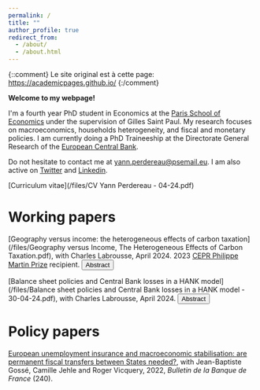 ```yaml
---
permalink: /
title: ""
author_profile: true
redirect_from: 
  - /about/
  - /about.html
---
```


{::comment}
Le site original est à cette page: https://academicpages.github.io/ 
{:/comment}

**Welcome to my webpage!**

I'm a fourth year PhD student in Economics at the [Paris School of Economics](https://www.parisschoolofeconomics.eu/en/) under the supervision of Gilles Saint Paul. My research focuses on macroeconomics, households heterogeneity, and fiscal and monetary policies. I am currently doing a PhD Traineeship at the Directorate General Research of the [European Central Bank](https://www.ecb.europa.eu/home/html/index.en.html).

Do not hesitate to contact me at [yann.perdereau@psemail.eu](yann.perdereau@psemail.eu). I am also active on [Twitter](https://twitter.com/YPerdereau) and [Linkedin](https://www.linkedin.com/in/yann-perdereau-5a74b3152/).

[Curriculum vitae](/files/CV Yann Perdereau - 04-24.pdf)


Working papers
======
[Geography versus income: the heterogeneous effects of carbon taxation](/files/Geography versus Income, The Heterogeneous Effects of Carbon Taxation.pdf), with Charles Labrousse, April 2024. 2023 [CEPR Philippe Martin Prize](https://cepr.org/about/news/inaugural-philippe-martin-prize-awarded-cepr-paris-symposium) recipient.
<button onclick="toggleTexte('abstract1')">Abstract</button>
<div id="abstract1" style="display:none;">
  <p>Distributive effects of carbon taxation are key for its political acceptability. We introduce geographical heterogeneity into a calibrated dynamic general equilibrium heterogeneous-agent model, where energy is both a consumption good and an intermediate input. We evaluate the aggregate and distributive effects of carbon taxation and obtain three key results. First, the distributive effects of carbon taxation are driven by geography more than income, with rural households suffering larger welfare losses. Second, taxing households’ direct emissions is regressive, while taxing firms’ direct emissions is progressive. Third, we simulate various revenue-recycling policies using targeted transfers. We find that it is possible to reduce emissions and mitigate welfare losses associated with the green transition.</p>
</div>

[Balance sheet policies and Central Bank losses in a HANK model](/files/Balance sheet policies and Central Bank losses in a HANK model - 30-04-24.pdf), with Charles Labrousse, April 2024.
<button onclick="toggleTexte('abstract2')">Abstract</button>
<div id="abstract2" style="display:none;">
  <p>What are the effects of central bank balance sheet expansion, and should we worry about central bank losses? Using a Heterogeneous Agent New Keynesian model incorporating money in utility and an endogenous zero lower bound (ZLB), we study the fiscal-monetary interaction of central bank balance sheet policies. We find that the overall efficiency of QE and QT policies depends on the combination of the expected future size of the balance sheet and the fiscal transmission of central bank losses. First, permanent balance sheet expansions stimulate the economy in the long-run and, by anticipation, increase inflation and output during the ZLB episode, as they interact with distortionary taxes and imperfect capital markets. Second, at the end of the ZLB, the central bank incurs losses: issuing securities to offset these losses is more welfare-enhancing than raising taxes.</p>
</div>


Policy papers
======
[European unemployment insurance and macroeconomic stabilisation: are permanent fiscal transfers between States needed?](/files/bulletin_bdf_yann.pdf), with Jean-Baptiste Gossé, Camille Jehle and Roger Vicquery, 2022, <i>Bulletin de la Banque de France</i> (240).





<script>
  function toggleTexte(id) {
    var texte = document.getElementById(id);
    if (texte.style.display === "none") {
      texte.style.display = "block";
    } else {
      texte.style.display = "none";
    }
  }
</script>

